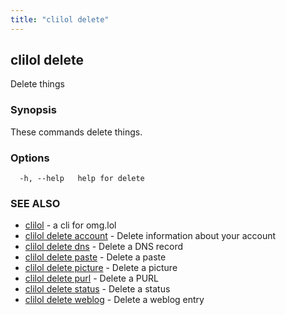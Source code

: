 ```yaml
---
title: "clilol delete"
---
```

## clilol delete

Delete things

### Synopsis

These commands delete things.

### Options

```
  -h, --help   help for delete
```

### SEE ALSO

* [clilol](clilol.md)	 - a cli for omg.lol
* [clilol delete account](clilol_delete_account.md)	 - Delete information about your account
* [clilol delete dns](clilol_delete_dns.md)	 - Delete a DNS record
* [clilol delete paste](clilol_delete_paste.md)	 - Delete a paste
* [clilol delete picture](clilol_delete_picture.md)	 - Delete a picture
* [clilol delete purl](clilol_delete_purl.md)	 - Delete a PURL
* [clilol delete status](clilol_delete_status.md)	 - Delete a status
* [clilol delete weblog](clilol_delete_weblog.md)	 - Delete a weblog entry

